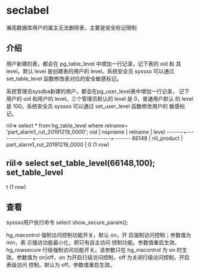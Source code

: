 # seclabel

瀚高数据库用户的属主无法删除表，主要是安全标记限制

## 介绍

用户新建的表，都会在 pg_table_level 中增加一行记录，记下表的 oid 和
其 level。默认 level 是创建表的用户的 level。系统安全员 syssso 可以通过
set_table_level 函数修改表对应的安全敏感标记。

系统管理员sysdba新建的用户，都会在pg_user_level表中增加一行记录，
记下用户的 oid 和用户的 level。三个管理员默认的 level 是 0，普通用户默认
的 level 是 100。系统安全员 syssso 可以通过 set_user_level 函数修改用户的
敏感标记。

riil=> select * from hg_table_level where relname= 'part_alarm1_rut_20191219_0000';
  oid  |   nspname    |            relname            | level 
-------+--------------+-------------------------------+-------
 66148 | riil_product | part_alarm1_rut_20191219_0000 |     0
(1 row)

riil=>  select set_table_level(66148,100);
 set_table_level 
-----------------
 t
(1 row)

## 查看

syssso用户执行命令
select show_secure_param();

hg_macontrol 强制访问控制功能开关，默认 on，开
启强制访问控制；参数值为 min，表
示强访功能最小化，即只有自主访问
控制功能。参数值重启生效。
hg_rowsecure 行级强制访问功能开关。该参数只在
hg_macontrol 为 on 时生效。参数值为
on|off，on 为开启行级访问控制，off
为关闭行级访问控制，开启表级访问
控制。默认为 off。参数值重启生效。